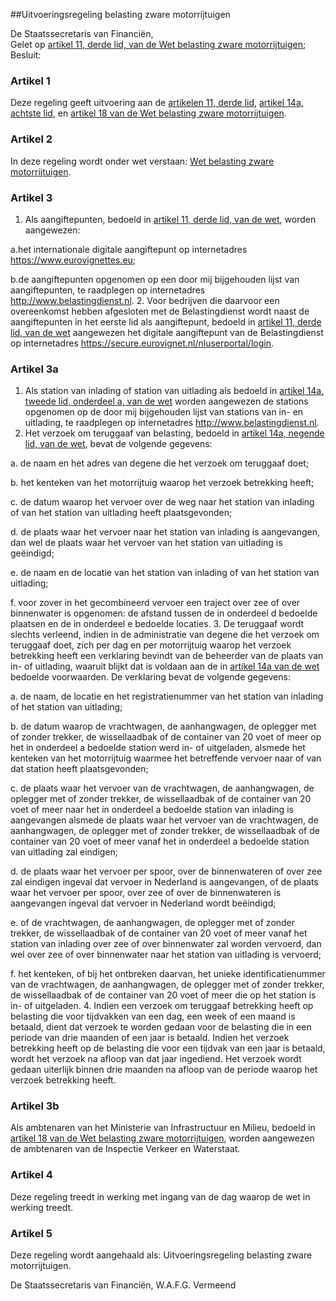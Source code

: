 <meta http-equiv='Content-Type' content='text/html; charset=utf-8' />

##Uitvoeringsregeling belasting zware motorrijtuigen

De Staatssecretaris van Financiën,  
Gelet op [artikel 11, derde lid, van de Wet belasting zware motorrijtuigen](../../../../../../wet/wet/belasting/zware/motorrijtuigen/BWBR0007678/README.md);
Besluit:    

### Artikel  1  

Deze regeling geeft uitvoering aan de [artikelen 11, derde lid](../../../../../../wet/wet/belasting/zware/motorrijtuigen/BWBR0007678/README.md), [artikel 14a, achtste lid](../../../../../../wet/wet/belasting/zware/motorrijtuigen/BWBR0007678/README.md), en [artikel 18 van de Wet belasting zware motorrijtuigen](../../../../../../wet/wet/belasting/zware/motorrijtuigen/BWBR0007678/README.md). 

### Artikel  2  

In deze regeling wordt onder wet verstaan: [Wet belasting zware motorrijtuigen](../../../../../../wet/wet/belasting/zware/motorrijtuigen/BWBR0007678/README.md). 

### Artikel  3  

1. Als aangiftepunten, bedoeld in [artikel 11, derde lid, van de wet](../../../../../../wet/wet/belasting/zware/motorrijtuigen/BWBR0007678/README.md), worden aangewezen:

a.het internationale digitale aangiftepunt op internetadres https://www.eurovignettes.eu;

b.de aangiftepunten opgenomen op een door mij bijgehouden lijst van aangiftepunten, te raadplegen op internetadres http://www.belastingdienst.nl.
2. Voor bedrijven die daarvoor een overeenkomst hebben afgesloten met de Belastingdienst wordt naast de aangiftepunten in het eerste lid als aangiftepunt, bedoeld in [artikel 11, derde lid, van de wet](../../../../../../wet/wet/belasting/zware/motorrijtuigen/BWBR0007678/README.md) aangewezen het digitale aangiftepunt van de Belastingdienst op internetadres https://secure.eurovignet.nl/nluserportal/login. 

### Artikel  3a  

1. Als station van inlading of station van uitlading als bedoeld in [artikel 14a, tweede lid, onderdeel a, van de wet](../../../../../../wet/wet/belasting/zware/motorrijtuigen/BWBR0007678/README.md) worden aangewezen de stations opgenomen op de door mij bijgehouden lijst van stations van in- en uitlading, te raadplegen op internetadres http://www.belastingdienst.nl.
2. Het verzoek om teruggaaf van belasting, bedoeld in [artikel 14a, negende lid, van de wet](../../../../../../wet/wet/belasting/zware/motorrijtuigen/BWBR0007678/README.md), bevat de volgende gegevens:

a. de naam en het adres van degene die het verzoek om teruggaaf doet;

b. het kenteken van het motorrijtuig waarop het verzoek betrekking heeft;

c. de datum waarop het vervoer over de weg naar het station van inlading of van het station van uitlading heeft plaatsgevonden;

d. de plaats waar het vervoer naar het station van inlading is aangevangen, dan wel de plaats waar het vervoer van het station van uitlading is geëindigd;

e. de naam en de locatie van het station van inlading of van het station van uitlading;

f. voor zover in het gecombineerd vervoer een traject over zee of over binnenwater is opgenomen: de afstand tussen de in onderdeel d bedoelde plaatsen en de in onderdeel e bedoelde locaties.
3. De teruggaaf wordt slechts verleend, indien in de administratie van degene die het verzoek om teruggaaf doet, zich per dag en per motorrijtuig waarop het verzoek betrekking heeft een verklaring bevindt van de beheerder van de plaats van in- of uitlading, waaruit blijkt dat is voldaan aan de in [artikel 14a van de wet](../../../../../../wet/wet/belasting/zware/motorrijtuigen/BWBR0007678/README.md) bedoelde voorwaarden. De verklaring bevat de volgende gegevens:

a.  de naam, de locatie en het registratienummer van het station van inlading of het station van uitlading; 

b.  de datum waarop de vrachtwagen, de aanhangwagen, de oplegger met of zonder trekker, de wissellaadbak of de container van 20 voet of meer op het in onderdeel a bedoelde station werd in- of uitgeladen, alsmede het kenteken van het motorrijtuig waarmee het betreffende vervoer naar of van dat station heeft plaatsgevonden; 

c.  de plaats waar het vervoer van de vrachtwagen, de aanhangwagen, de oplegger met of zonder trekker, de wissellaadbak of de container van 20 voet of meer naar het in onderdeel a bedoelde station van inlading is aangevangen alsmede de plaats waar het vervoer van de vrachtwagen, de aanhangwagen, de oplegger met of zonder trekker, de wissellaadbak of de container van 20 voet of meer vanaf het in onderdeel a bedoelde station van uitlading zal eindigen; 

d.  de plaats waar het vervoer per spoor, over de binnenwateren of over zee zal eindigen ingeval dat vervoer in Nederland is aangevangen, of de plaats waar het vervoer per spoor, over zee of over de binnenwateren is aangevangen ingeval dat vervoer in Nederland wordt beëindigd; 

e.  of de vrachtwagen, de aanhangwagen, de oplegger met of zonder trekker, de wissellaadbak of de container van 20 voet of meer vanaf het station van inlading over zee of over binnenwater zal worden vervoerd, dan wel over zee of over binnenwater naar het station van uitlading is vervoerd; 

f.  het kenteken, of bij het ontbreken daarvan, het unieke identificatienummer van de vrachtwagen, de aanhangwagen, de oplegger met of zonder trekker, de wissellaadbak of de container van 20 voet of meer die op het station is in- of uitgeladen. 
4. Indien een verzoek om teruggaaf betrekking heeft op belasting die voor tijdvakken van een dag, een week of een maand is betaald, dient dat verzoek te worden gedaan voor de belasting die in een periode van drie maanden of een jaar is betaald. Indien het verzoek betrekking heeft op de belasting die voor een tijdvak van een jaar is betaald, wordt het verzoek na afloop van dat jaar ingediend. Het verzoek wordt gedaan uiterlijk binnen drie maanden na afloop van de periode waarop het verzoek betrekking heeft.

### Artikel  3b  

Als ambtenaren van het Ministerie van Infrastructuur en Milieu, bedoeld in [artikel 18 van de Wet belasting zware motorrijtuigen](../../../../../../wet/wet/belasting/zware/motorrijtuigen/BWBR0007678/README.md), worden aangewezen de ambtenaren van de Inspectie Verkeer en Waterstaat.

### Artikel  4  

Deze regeling treedt in werking met ingang van de dag waarop de wet in werking treedt. 

### Artikel  5  

Deze regeling wordt aangehaald als: Uitvoeringsregeling belasting zware motorrijtuigen. 

De 
Staatssecretaris van Financiën, 
W.A.F.G. Vermeend      
